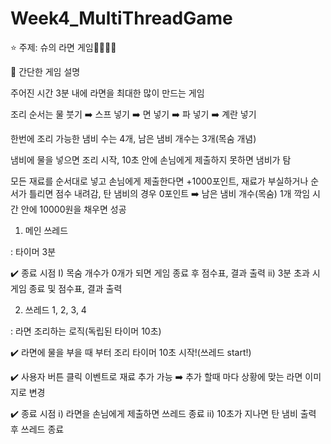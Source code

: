 # Week4_MultiThreadGame

 ️⭐️ 주제: 슈의 라면 게임👩🏻‍🍳🍜

📌 간단한 게임 설명

주어진 시간 3분 내에 라면을 최대한 많이 만드는 게임

조리 순서는 물 붓기 ➡️ 스프 넣기 ➡️ 면 넣기 ➡️ 파 넣기 ➡️ 계란 넣기

한번에 조리 가능한 냄비 수는 4개, 남은 냄비 개수는 3개(목숨 개념)

냄비에 물을 넣으면 조리 시작, 10초 안에 손님에게 제출하지 못하면 냄비가 탐

모든 재료를 순서대로 넣고 손님에게 제출한다면 +1000포인트, 재료가 부실하거나 순서가 틀리면 점수 내려감, 탄 냄비의 경우 0포인트 ➡️ 남은 냄비 개수(목숨) 1개 깍임
시간 안에 10000원을 채우면 성공

1. 메인 쓰레드

: 타이머 3분 

✔️ 종료 시점
I) 목숨 개수가 0개가 되면 게임 종료 후 점수표, 결과 출력
ii) 3분 초과 시 게임 종료 및 점수표, 결과 출력 


2. 쓰레드 1, 2, 3, 4 

: 라면 조리하는 로직(독립된 타이머 10초)

✔️ 라면에 물을 부을 때 부터 조리 타이머 10초 시작!(쓰레드 start!)

✔️ 사용자 버튼 클릭 이벤트로 재료 추가 가능 ➡️ 추가 할때 마다 상황에 맞는 라면 이미지로 변경

✔️ 종료 시점
i) 라면을 손님에게 제출하면 쓰레드 종료
ii) 10초가 지나면 탄 냄비 출력 후 쓰레드 종료
